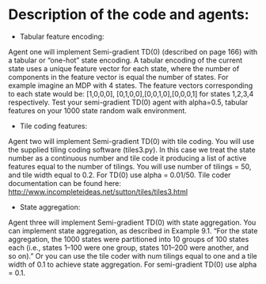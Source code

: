 # Description of the code and agents:

- Tabular feature encoding: 

Agent one will implement Semi-gradient TD(0) (described on page 166) with a
tabular or “one-hot” state encoding. A tabular encoding of the current state uses a unique feature vector
for each state, where the number of components in the feature vector is equal the number of states. For
example imagine an MDP with 4 states. The feature vectors corresponding to each state would be:
[1,0,0,0], [0,1,0,0],[0,0,1,0],[0,0,0,1] for states 1,2,3,4 respectively. Test your semi-gradient TD(0) agent
with alpha=0.5, tabular features on your 1000 state random walk environment.

- Tile coding features: 

Agent two will implement Semi-gradient TD(0) with tile coding. You will use the
supplied tiling coding software (tiles3.py). In this case we treat the state number as a continuous number
and tile code it producing a list of active features equal to the number of tilings. You will use number of
tilings = 50, and tile width equal to 0.2. For TD(0) use alpha = 0.01/50.
Tile coder documentation can be found here: http://www.incompleteideas.net/sutton/tiles/tiles3.html

- State aggregation: 

Agent three will implement Semi-gradient TD(0) with state aggregation. You can
implement state aggregation, as described in Example 9.1. “For the state aggregation, the 1000 states
were partitioned into 10 groups of 100 states each (i.e., states 1–100 were one group, states 101–200 were
another, and so on).” Or you can use the tile coder with num tilings equal to one and a tile width of 0.1 to
achieve state aggregation. For semi-gradient TD(0) use alpha = 0.1.
